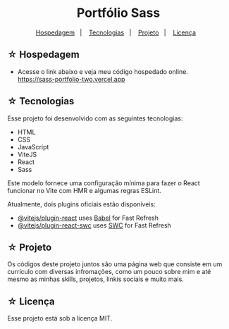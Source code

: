 # <h1 align="center">Portfólio Sass</h1>

<p align="center">
  <a href="#-hospedagem">Hospedagem</a>&nbsp;&nbsp;&nbsp;|&nbsp;&nbsp;&nbsp;
  <a href="#-tecnologias">Tecnologias</a>&nbsp;&nbsp;&nbsp;|&nbsp;&nbsp;&nbsp;
  <a href="#-projeto">Projeto</a>&nbsp;&nbsp;&nbsp;|&nbsp;&nbsp;&nbsp;
  <a href="#-licença">Licença</a>&nbsp;&nbsp;&nbsp;
</p>

## ☆ Hospedagem

- Acesse o link abaixo e veja meu código hospedado online.<br>
https://sass-portfolio-two.vercel.app

## ☆ Tecnologias

Esse projeto foi desenvolvido com as seguintes tecnologias:
-   HTML
-   CSS
-   JavaScript
-   ViteJS
-   React
-   Sass

Este modelo fornece uma configuração mínima para fazer o React funcionar no Vite com HMR e algumas regras ESLint.

Atualmente, dois plugins oficiais estão disponíveis:
-   [@vitejs/plugin-react](https://github.com/vitejs/vite-plugin-react/blob/main/packages/plugin-react/README.md) uses [Babel](https://babeljs.io/) for Fast Refresh
-   [@vitejs/plugin-react-swc](https://github.com/vitejs/vite-plugin-react-swc) uses [SWC](https://swc.rs/) for Fast Refresh

## ☆ Projeto

Os códigos deste projeto juntos são uma página web que consiste em um currículo com diversas infromações, como um pouco sobre mim e até mesmo as minhas skills, projetos, linkis sociais e muito mais.

## ☆ Licença

Esse projeto está sob a licença MIT.
